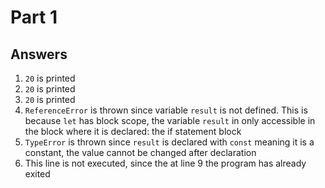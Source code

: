 # Part 1

## Answers

1. `20` is printed
2. `20` is printed
3. `20` is printed
4. `ReferenceError` is thrown since variable `result` is not defined. This is because `let` has block scope, the variable `result` in only accessible in the block where it is declared: the if statement block
5. `TypeError` is thrown since `result` is declared with `const` meaning it is a constant, the value cannot be changed after declaration
6. This line is not executed, since the at line 9 the program has already exited
